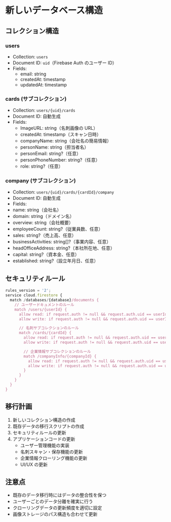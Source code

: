 # 新しいデータベース構造

## コレクション構造

### users

- Collection: `users`
- Document ID: `uid`（Firebase Auth のユーザー ID）
- Fields:
  - email: string
  - createdAt: timestamp
  - updatedAt: timestamp

### cards (サブコレクション)

- Collection: `users/{uid}/cards`
- Document ID: 自動生成
- Fields:
  - ImageURL: string（名刺画像の URL）
  - createdAt: timestamp（スキャン日時）
  - companyName: string（会社名の簡易情報）
  - personName: string（担当者名）
  - personEmail: string?（任意）
  - personPhoneNumber: string?（任意）
  - role: string?（任意）

### company (サブコレクション)

- Collection: `users/{uid}/cards/{cardId}/company`
- Document ID: 自動生成
- Fields:
- name: string（会社名）
- domain: string（ドメイン名）
- overview: string（会社概要）
- employeeCount: string?（従業員数、任意）
- sales: string?（売上高、任意）
- businessActivities: string[]?（事業内容、任意）
- headOfficeAddress: string?（本社所在地、任意）
- capital: string?（資本金、任意）
- established: string?（設立年月日、任意）

## セキュリティルール

```javascript
rules_version = '2';
service cloud.firestore {
  match /databases/{database}/documents {
    // ユーザードキュメントのルール
    match /users/{userId} {
      allow read: if request.auth != null && request.auth.uid == userId;
      allow write: if request.auth != null && request.auth.uid == userId;

      // 名刺サブコレクションのルール
      match /cards/{cardId} {
        allow read: if request.auth != null && request.auth.uid == userId;
        allow write: if request.auth != null && request.auth.uid == userId;

        // 企業情報サブコレクションのルール
        match /companyInfo/{companyId} {
          allow read: if request.auth != null && request.auth.uid == userId;
          allow write: if request.auth != null && request.auth.uid == userId;
        }
      }
    }
  }
}
```

## 移行計画

1. 新しいコレクション構造の作成
2. 既存データの移行スクリプトの作成
3. セキュリティルールの更新
4. アプリケーションコードの更新
   - ユーザー管理機能の実装
   - 名刺スキャン・保存機能の更新
   - 企業情報クローリング機能の更新
   - UI/UX の更新

## 注意点

- 既存のデータ移行時にはデータの整合性を保つ
- ユーザーごとのデータ分離を確実に行う
- クローリングデータの更新頻度を適切に設定
- 画像ストレージのパス構造も合わせて更新
